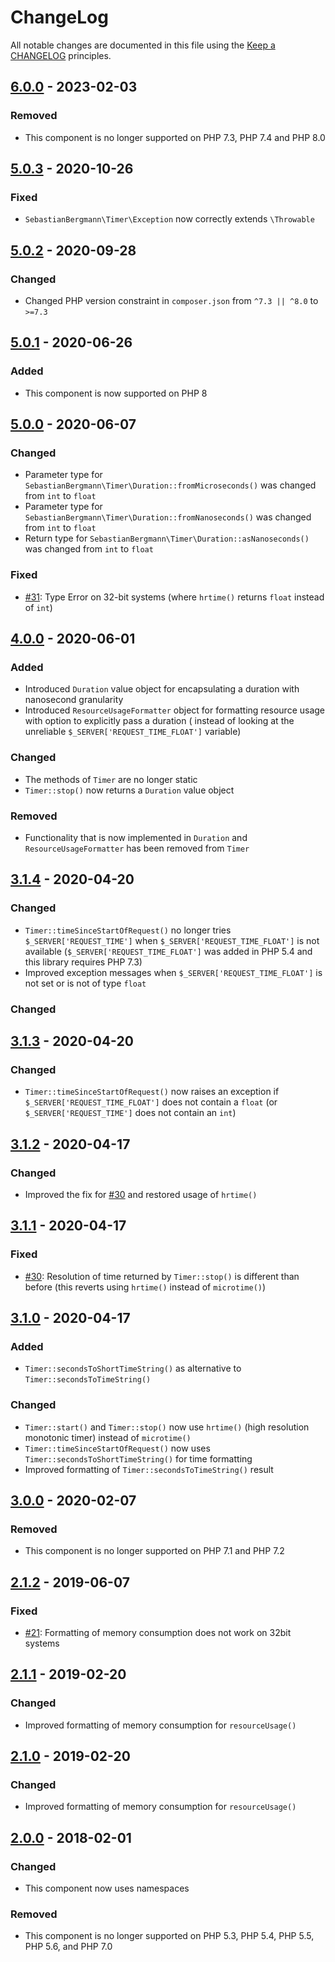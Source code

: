 # ChangeLog

All notable changes are documented in this file using the [Keep a CHANGELOG](http://keepachangelog.com/) principles.

## [6.0.0] - 2023-02-03

### Removed

* This component is no longer supported on PHP 7.3, PHP 7.4 and PHP 8.0

## [5.0.3] - 2020-10-26

### Fixed

* `SebastianBergmann\Timer\Exception` now correctly extends `\Throwable`

## [5.0.2] - 2020-09-28

### Changed

* Changed PHP version constraint in `composer.json` from `^7.3 || ^8.0` to `>=7.3`

## [5.0.1] - 2020-06-26

### Added

* This component is now supported on PHP 8

## [5.0.0] - 2020-06-07

### Changed

* Parameter type for `SebastianBergmann\Timer\Duration::fromMicroseconds()` was changed from `int` to `float`
* Parameter type for `SebastianBergmann\Timer\Duration::fromNanoseconds()` was changed from `int` to `float`
* Return type for `SebastianBergmann\Timer\Duration::asNanoseconds()` was changed from `int` to `float`

### Fixed

* [#31](https://github.com/sebastianbergmann/php-timer/issues/31): Type Error on 32-bit systems (where `hrtime()`
  returns `float` instead of `int`)

## [4.0.0] - 2020-06-01

### Added

* Introduced `Duration` value object for encapsulating a duration with nanosecond granularity
* Introduced `ResourceUsageFormatter` object for formatting resource usage with option to explicitly pass a duration (
  instead of looking at the unreliable `$_SERVER['REQUEST_TIME_FLOAT']` variable)

### Changed

* The methods of `Timer` are no longer static
* `Timer::stop()` now returns a `Duration` value object

### Removed

* Functionality that is now implemented in `Duration` and `ResourceUsageFormatter` has been removed from `Timer`

## [3.1.4] - 2020-04-20

### Changed

* `Timer::timeSinceStartOfRequest()` no longer tries `$_SERVER['REQUEST_TIME']` when `$_SERVER['REQUEST_TIME_FLOAT']` is
  not available (`$_SERVER['REQUEST_TIME_FLOAT']` was added in PHP 5.4 and this library requires PHP 7.3)
* Improved exception messages when `$_SERVER['REQUEST_TIME_FLOAT']` is not set or is not of type `float`

### Changed

## [3.1.3] - 2020-04-20

### Changed

* `Timer::timeSinceStartOfRequest()` now raises an exception if `$_SERVER['REQUEST_TIME_FLOAT']` does not contain
  a `float` (or `$_SERVER['REQUEST_TIME']` does not contain an `int`)

## [3.1.2] - 2020-04-17

### Changed

* Improved the fix for [#30](https://github.com/sebastianbergmann/php-timer/issues/30) and restored usage of `hrtime()`

## [3.1.1] - 2020-04-17

### Fixed

* [#30](https://github.com/sebastianbergmann/php-timer/issues/30): Resolution of time returned by `Timer::stop()` is
  different than before (this reverts using `hrtime()` instead of `microtime()`)

## [3.1.0] - 2020-04-17

### Added

* `Timer::secondsToShortTimeString()` as alternative to `Timer::secondsToTimeString()`

### Changed

* `Timer::start()` and `Timer::stop()` now use `hrtime()` (high resolution monotonic timer) instead of `microtime()`
* `Timer::timeSinceStartOfRequest()` now uses `Timer::secondsToShortTimeString()` for time formatting
* Improved formatting of `Timer::secondsToTimeString()` result

## [3.0.0] - 2020-02-07

### Removed

* This component is no longer supported on PHP 7.1 and PHP 7.2

## [2.1.2] - 2019-06-07

### Fixed

* [#21](https://github.com/sebastianbergmann/php-timer/pull/21): Formatting of memory consumption does not work on 32bit
  systems

## [2.1.1] - 2019-02-20

### Changed

* Improved formatting of memory consumption for `resourceUsage()`

## [2.1.0] - 2019-02-20

### Changed

* Improved formatting of memory consumption for `resourceUsage()`

## [2.0.0] - 2018-02-01

### Changed

* This component now uses namespaces

### Removed

* This component is no longer supported on PHP 5.3, PHP 5.4, PHP 5.5, PHP 5.6, and PHP 7.0

[6.0.0]: https://github.com/sebastianbergmann/php-timer/compare/5.0.3...6.0.0

[5.0.3]: https://github.com/sebastianbergmann/php-timer/compare/5.0.2...5.0.3

[5.0.2]: https://github.com/sebastianbergmann/php-timer/compare/5.0.1...5.0.2

[5.0.1]: https://github.com/sebastianbergmann/php-timer/compare/5.0.0...5.0.1

[5.0.0]: https://github.com/sebastianbergmann/php-timer/compare/4.0.0...5.0.0

[4.0.0]: https://github.com/sebastianbergmann/php-timer/compare/3.1.4...4.0.0

[3.1.4]: https://github.com/sebastianbergmann/php-timer/compare/3.1.3...3.1.4

[3.1.3]: https://github.com/sebastianbergmann/php-timer/compare/3.1.2...3.1.3

[3.1.2]: https://github.com/sebastianbergmann/php-timer/compare/3.1.1...3.1.2

[3.1.1]: https://github.com/sebastianbergmann/php-timer/compare/3.1.0...3.1.1

[3.1.0]: https://github.com/sebastianbergmann/php-timer/compare/3.0.0...3.1.0

[3.0.0]: https://github.com/sebastianbergmann/php-timer/compare/2.1.2...3.0.0

[2.1.2]: https://github.com/sebastianbergmann/php-timer/compare/2.1.1...2.1.2

[2.1.1]: https://github.com/sebastianbergmann/php-timer/compare/2.1.0...2.1.1

[2.1.0]: https://github.com/sebastianbergmann/php-timer/compare/2.0.0...2.1.0

[2.0.0]: https://github.com/sebastianbergmann/php-timer/compare/1.0.9...2.0.0
